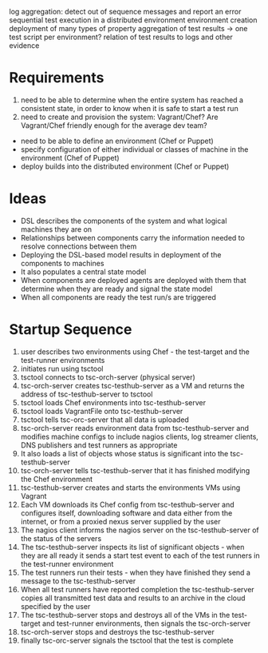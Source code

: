 
log aggregation:
	detect out of sequence messages and report an error
sequential test execution in a distributed environment
environment creation
deployment of many types of property
aggregation of test results -> one test script per environment?
relation of test results to logs and other evidence

# Requirements

1. need to be able to determine when the entire system has reached a consistent state, in order to know when it is safe to start a test run
1. need to create and provision the system: Vagrant/Chef? Are Vagrant/Chef friendly enough for the average dev team?

- need to be able to define an environment (Chef or Puppet)
- specify configuration of either individual or classes of machine in the environment (Chef of Puppet)
- deploy builds into the distributed environment (Chef or Puppet)

# Ideas

- DSL describes the components of the system and what logical machines they are on
- Relationships between components carry the information needed to resolve connections between them
- Deploying the DSL-based model results in deployment of the components to machines
- It also populates a central state model
- When components are deployed agents are deployed with them that determine when they are ready and signal the state model
- When all components are ready the test run/s are triggered

# Startup Sequence

1. user describes two environments using Chef - the test-target and the test-runner environments
1. initiates run using tsctool
1. tsctool connects to tsc-orch-server (physical server)
1. tsc-orch-server creates tsc-testhub-server as a VM and returns the address of tsc-testhub-server to tsctool
1. tsctool loads Chef environments into tsc-testhub-server
1. tsctool loads VagrantFile onto tsc-testhub-server
1. tsctool tells tsc-orc-server that all data is uploaded
1. tsc-orch-server reads environment data from tsc-testhub-server and modifies machine configs to include nagios clients, log streamer clients, DNS publishers and test runners as appropriate
1. It also loads a list of objects whose status is significant into the tsc-testhub-server
1. tsc-orch-server tells tsc-testhub-server that it has finished modifying the Chef environment
1. tsc-testhub-server creates and starts the environments VMs using Vagrant
1. Each VM downloads its Chef config from tsc-testhub-server and configures itself, downloading software and data either from the internet, or from a proxied nexus server supplied by the user
1. The nagios client informs the nagios server on the tsc-testhub-server of the status of the servers
1. The tsc-testhub-server inspects its list of significant objects - when they are all ready it sends a start test event to each of the test runners in the test-runner environment
1. The test runners run their tests - when they have finished they send a message to the tsc-testhub-server
1. When all test runners have reported completion the tsc-testhub-server copies all transmitted test data and results to an archive in the cloud specified by the user
1. The tsc-testhub-server stops and destroys all of the VMs in the test-target and test-runner environments, then signals the tsc-orch-server
1. tsc-orch-server stops and destroys the tsc-testhub-server
1. finally tsc-orc-server signals the tsctool that the test is complete   


